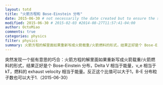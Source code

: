 ```yaml
---
layout: totd
title: "火箭方程和 Bose-Einstein 分布"
date: 2015-06-30 # not necessarily the date created but to ensure the sorting of posts
modified: 2015-06-30 # 2015-02-03 #2014-08-27T11:57:41-04:00
author: OctoMiao
comments: true
categories: physics
filter: physics
summary: 火箭方程的解里面如果重新写成火箭载重/火箭燃料的形式，结果正好是个 Bose-Einstein 分布
---
```


突然发现一个挺有意思的巧合：火箭方程的解里面如果重新写成火箭载重/火箭燃料的形式，结果正好是个 Bose-Einstein 分布，Delta V 相当于能量，v_e 相当于 kT，燃料的 exhaust velocity 相当于能量。反正这个比值可以大于1，B-E 分布粒子数也可以大于1.（2015-06-30）
